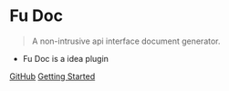 
# Fu Doc


> A non-intrusive api interface document generator.

* Fu Doc is a idea plugin

[GitHub](https://github.com/wangdingfu/fu-api-doc-plugin)
[Getting Started](/zh-cn/#fu-api-doc-plugin)

